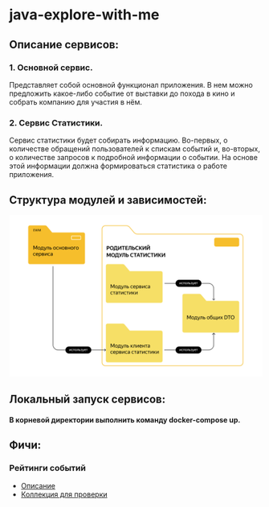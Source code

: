 # java-explore-with-me

## Описание сервисов:

### 1. Основной сервис.
Представляет собой основной функционал приложения. В нем можно предложить какое-либо событие от выставки до похода в кино и собрать компанию для участия в нём.

### 2. Сервис Статистики.
Сервис статистики будет собирать информацию. Во-первых, о количестве обращений пользователей к спискам событий и, во-вторых, о количестве запросов к подробной информации о событии. На основе этой информации должна формироваться статистика о работе приложения.
## Структура модулей и зависимостей:
![modules-diagram.png](modules-diagram.png)

## Локальный запуск сервисов:
#### В корневой директории выполнить команду docker-compose up.

## Фичи:

### Рейтинги событий  
* [Описание](feature_rating_events.md)
* [Коллекция для проверки](postman/feature.json)
